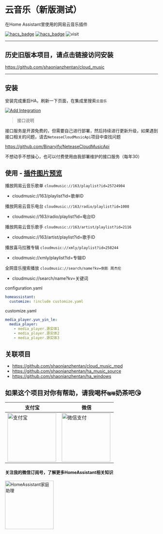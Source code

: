 # 云音乐（新版测试）

在Home Assistant里使用的网易云音乐插件

[![hacs_badge](https://img.shields.io/badge/Home-Assistant-%23049cdb)](https://www.home-assistant.io/)
[![hacs_badge](https://img.shields.io/badge/HACS-Custom-41BDF5.svg)](https://github.com/hacs/integration)
![visit](https://visitor-badge.laobi.icu/badge?page_id=shaonianzhentan.ha_cloud_music&left_text=visit)


---
## 历史旧版本项目，请点击链接访问安装
https://github.com/shaonianzhentan/cloud_music

---

## 安装

安装完成重启HA，刷新一下页面，在集成里搜索`云音乐`

[![Add Integration](https://my.home-assistant.io/badges/config_flow_start.svg)](https://my.home-assistant.io/redirect/config_flow_start?domain=ha_cloud_music)

> 接口说明

接口服务是开源免费的，但需要自己进行部署，然后持续进行更新升级，如果遇到接口相关的问题，请去`NeteaseCloudMusicApi`项目中查找问题

https://github.com/Binaryify/NeteaseCloudMusicApi

不想动手不想操心，也可以付费使用由我部署维护的接口服务（每年30）

## 使用 - [插件图片预览](https://github.com/shaonianzhentan/image/blob/main/ha_cloud_music/README.md)

播放网易云音乐歌单 `cloudmusic://163/playlist?id=25724904`
- cloudmusic://163/playlist?id=歌单ID

播放网易云音乐电台 `cloudmusic://163/radio/playlist?id=1008`
- cloudmusic://163/radio/playlist?id=电台ID

播放网易云音乐歌手 `cloudmusic://163/artist/playlist?id=2116`
- cloudmusic://163/artist/playlist?id=歌手ID

播放喜马拉雅专辑 `cloudmusic://xmly/playlist?id=258244`
- cloudmusic://xmly/playlist?id=专辑ID

全网音乐搜索播放 `cloudmusic://search/name?kv=倒影 周杰伦`
- cloudmusic://search/name?kv=关键词


configuration.yaml
```yaml
homeassistant:
  customize: !include customize.yaml
```

customize.yaml
```yaml
media_player.yun_yin_le:
  media_player: 
    - media_player.源实体1
    - media_player.源实体2
    - media_player.源实体3
```

## 关联项目

- https://github.com/shaonianzhentan/cloud_music_mpd
- https://github.com/shaonianzhentan/ha_music_source
- https://github.com/shaonianzhentan/ha_windows



## 如果这个项目对你有帮助，请我喝杯<del style="font-size: 14px;">咖啡</del>奶茶吧😘
|支付宝|微信|
|---|---|
<img src="https://ha.jiluxinqing.com/img/alipay.png" align="left" height="160" width="160" alt="支付宝" title="支付宝">  |  <img src="https://ha.jiluxinqing.com/img/wechat.png" align="left" height="160" width="160" alt="微信支付" title="微信">

#### 关注我的微信订阅号，了解更多HomeAssistant相关知识
<img src="https://ha.jiluxinqing.com/img/wechat-channel.png" height="160" alt="HomeAssistant家庭助理" title="HomeAssistant家庭助理"> 